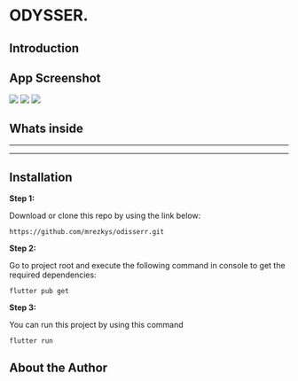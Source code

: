 # ODYSSER.

## Introduction



## App Screenshot
<img src="https://github.com/mrezkys/odisserr/blob/main/demo/banner.jpg" width="auto" height="auto" >
<img src="https://github.com/mrezkys/odisserr/blob/main/demo/shot.jpg" width="auto" height="auto" >
<img src="https://github.com/mrezkys/odisserr/blob/main/demo/details.jpg" width="auto" height="auto" >

## Whats inside

--------

--------



## Installation

**Step 1:**

Download or clone this repo by using the link below:

```
https://github.com/mrezkys/odisserr.git
```

**Step 2:**

Go to project root and execute the following command in console to get the required dependencies: 

```
flutter pub get 
```

**Step 3:**

You can run this project by using this command

```
flutter run
```


## About the Author






